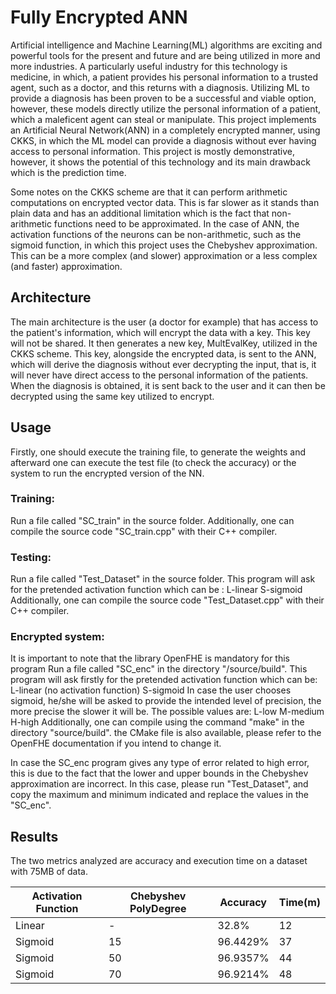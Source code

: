 # Fully Encrypted ANN

Artificial intelligence and Machine Learning(ML) algorithms are exciting and powerful tools for the present and future and are being utilized in more and more industries. A particularly useful industry for this technology is medicine, in which, a patient provides his personal information to a trusted agent, such as a doctor, and this returns with a diagnosis. Utilizing ML to provide a diagnosis has been proven to be a successful and viable option, however, these models directly utilize the personal information of a patient, which a maleficent agent can steal or manipulate. This project implements an Artificial Neural Network(ANN) in a completely encrypted manner, using CKKS, in which the ML model can provide a diagnosis without ever having access to personal information. This project is mostly demonstrative, however, it shows the potential of this technology and its main drawback which is the prediction time.

Some notes on the CKKS scheme are that it can perform arithmetic computations on encrypted vector data. This is far slower as it stands than plain data and has an additional limitation which is the fact that non-arithmetic functions need to be approximated. In the case of ANN, the activation functions of the neurons can be non-arithmetic, such as the sigmoid function, in which this project uses the Chebyshev approximation. This can be a more complex (and slower) approximation or a less complex (and faster) approximation.


## Architecture

The main architecture is the user (a doctor for example) that has access to the patient's information, which will encrypt the data with a key. This key will not be shared. It then generates a new key, MultEvalKey, utilized in the CKKS scheme. This key, alongside the encrypted data, is sent to the ANN, which will derive the diagnosis without ever decrypting the input, that is, it will never have direct access to the personal information of the patients. When the diagnosis is obtained, it is sent back to the user and it can then be decrypted using the same key utilized to encrypt.

## Usage

Firstly, one should execute the training file, to generate the weights and afterward one can execute the test file (to check the accuracy) or the 
system to run the encrypted version of the NN.

### Training:

Run a file called "SC_train" in the source folder.
Additionally, one can compile the source code "SC_train.cpp" with their C++ compiler.

### Testing:

Run a file called "Test_Dataset" in the source folder.
This program will ask for the pretended activation function which can be :
    L-linear
    S-sigmoid
Additionally, one can compile the source code "Test_Dataset.cpp" with their C++ compiler.

### Encrypted system:

It is important to note that the library OpenFHE is mandatory for this program
Run a file called "SC_enc" in the directory "/source/build".
This program will ask firstly for the pretended activation function which can be:
    L-linear (no activation function)
    S-sigmoid
In case the user chooses sigmoid, he/she will be asked to provide the intended level of precision, the more precise the 
slower it will be. The possible values are:
    L-low
    M-medium
    H-high
Additionally, one can compile using the command "make" in the directory "source/build". the CMake file is also available,
please refer to the OpenFHE documentation if you intend to change it.

In case the SC_enc program gives any type of error related to high error, this is due to the fact that the lower and upper
bounds in the Chebyshev approximation are incorrect. In this case, please run "Test_Dataset", and copy the maximum and minimum
indicated and replace the values in the "SC_enc".

## Results

The two metrics analyzed are accuracy and execution time on a dataset with 75MB of data.

| Activation Function  | Chebyshev PolyDegree | Accuracy | Time(m) |
| ------------- | ------------- | ------------- | ------------- |
| Linear  | -  | 32.8% | 12 |
| Sigmoid  | 15  | 96.4429%  | 37  |
| Sigmoid  | 50  | 96.9357%  | 44  |
| Sigmoid  | 70  | 96.9214%  | 48  |


    
